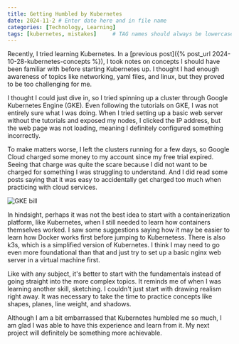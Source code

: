 ```yaml
---
title: Getting Humbled by Kubernetes
date: 2024-11-2 # Enter date here and in file name
categories: [Technology, Learning]
tags: [kubernetes, mistakes]     # TAG names should always be lowercase
---
```


Recently, I tried learning Kubernetes. In a [previous post]({% post_url 2024-10-28-kubernetes-concepts %}), I took notes on concepts I should have been familiar with before starting Kubernetes up. I thought I had enough awareness of topics like networking, yaml files, and linux, but they proved to be too challenging for me. 

I thought I could just dive in, so I tried spinning up a cluster through Google Kubernetes Engine (GKE). Even following the tutorials on GKE, I was not entirely sure what I was doing. When I tried setting up a basic web server without the tutorials and exposed my nodes, I clicked the IP address, but the web page was not loading, meaning I definitely configured something incorrectly. 

To make matters worse, I left the clusters running for a few days, so Google Cloud charged some money to my account since my free trial expired. Seeing that charge was quite the scare because I did not want to be charged for something I was struggling to understand. And I did read some posts saying that it was easy to accidentally get charged too much when practicing with cloud services. 

![GKE bill](https://i.postimg.cc/cLLR2fTL/gke-billpng.png)

In hindsight, perhaps it was not the best idea to start with a containerization platform, like Kubernetes, when I still needed to learn how containers themselves worked. I saw some suggestions saying how it may be easier to learn how Docker works first before jumping to Kubernetess. There is also k3s, which is a simplified version of Kubernetes. I think I may need to go even more foundational than that and just try to set up a basic nginx web server in a virtual machine first. 

Like with any subject, it's better to start with the fundamentals instead of going straight into the more complex topics. It reminds me of when I was learning another skill, sketching. I couldn't just start with drawing realism right away. It was necessary to take the time to practice concepts like shapes, planes, line weight, and shadows. 

Although I am a bit embarrassed that Kubernetes humbled me so much, I am glad I was able to have this experience and learn from it. My next project will definitely be something more achievable.
